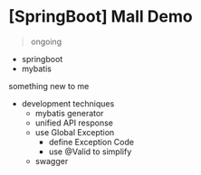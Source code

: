 # [SpringBoot] Mall Demo

> ongoing

- springboot
- mybatis

something new to me

- development techniques
  - mybatis generator
  - unified API response
  - use Global Exception
    - define Exception Code 
    - use @Valid to simplify
  - swagger
